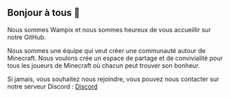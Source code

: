 ## Bonjour à tous 👋

Nous sommes Wampix et nous sommes heureux de vous accueillir sur notre GitHub.

Nous sommes une équipe qui veut créer une communauté autour de Minecraft. Nous voulons crée un espace de partage et de convivialité pour tous les joueurs de Minecraft où chacun peut trouver son bonheur.

Si jamais, vous souhaitez nous rejoindre, vous pouvez nous contacter sur notre serveur Discord : [Discord](https://discord.gg/WSvxPKFUPR)